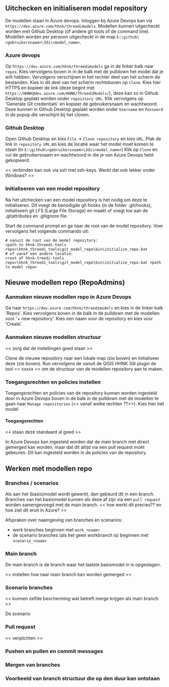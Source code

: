 ## Uitchecken en initialiseren model repository

De modellen staan in Azure devops. Inloggen bij Azure Devops kan via `https://dev.azure.com/hhnk/threedimodels`.
Modellen kunnen uitgecheckt worden met Github Desktop (of andere git tools of de command line). Modellen worden
per persoon uitgecheckt in de map `E:\github\<gebruikersnaam>\3di\<model_name>`.

### Azure devops

Op `https://dev.azure.com/hhnk/threedimodels` ga in de linker balk naar `repos`. Kies vervolgens boven in in de balk
met de pulldown het model dat je wilt hebben. Vervolgens verschijnen in het rechter deel van het scherm de bestanden.
Kies in dit deel van het scherm rechtsboven op `Clone`. Kies hier HTTPS en kopieer de link (deze begint met
`https://HHNK@dev.azure.com/HHNK/ThreediModels/`), deze kan zo in Github Desktop geplakt worden onder `repository URL`.
Klik vervolgens op 'Generate Git credentials' en kopieer de gebruikersnaam en wachtwoord. Deze kunnen in Github Desktop
geplakt worden onder `Username` en `Password` in de popup die verschijnt bij het clonen.

### Github Desktop

Open Github Desktop en kies `File` -> `Clone repository` en kies `URL`. Plak de link in `repository URL` en
kies de locatie waar het model moet komen te staan (in `E:\github\<gebruikersnaam>\3di\<model_name>`) Klik op `Clone` en
vul de gebruikersnaam en wachtwoord in die je van Azure Devops hebt gekopieerd.

<< verbinden kan ook via ssh met ssh-keys. Werkt dat ook lekker onder Windows? >>

### Initialiseren van een model repository

Na het uitchecken van een model repository is het nodig om deze te initialiseren. Dit voegt de benodigde git hooks
(in de folder .git/hooks), initialiseert git LFS (Large File Storage) en maakt of voegt toe aan de .gitattributes en
.gitignore file.

Start de command prompt en ga naar de root van de model repository. Voer vervolgens het volgende commando uit:

```shell
# vanuit de root van de model repository:
<path to hhnk-threedi-tools repo>\hhnk_threedi_tools\git_model_repo\bin\initialize_repo.bat
# of vanaf een andere locatie:
<root of hhnk-treedi-tools repo>\hhnk_threedi_tools\git_model_repo\bin\initialize_repo.bat <path to model repo>
```

## Nieuwe modellen repo (RepoAdmins)

### Aanmaken nieuwe modellen repo in Azure Devops

Ga naar `https://dev.azure.com/hhnk/threedimodels` en kies in de linker balk 'Repos'. Kies vervolgens boven in de balk
in de pulldown met de modellen voor '+ new repository'. Kies een naam voor de repository en kies voor 'Create'.

### Aanmaken nieuwe modellen structuur

<< zorg dat de instellingen goed staan >>

Clone de nieuwe repository naar een lokale map (zie boven) en initialiseer deze (zie boven). Run vervolgens de
vanuit de QGIS HHNK 3di plugin de tool << xxxxx >> om de structuur van de modellen repository aan te maken.

### Toegangsrechten en policies instellen

Toegangsrechten en policies van de repository kunnen worden ingesteld door in Azure Devops boven in de balk
in de pulldown met de modellen te gaan naar `Manage repositories` (<< vanaf welke rechten ??>>). Kies hier het model

#### Toegangsrechten

<< staan deze standaard al goed >>

In Azure Devops kan ingesteld worden dat de main branch niet direct gemerged kan worden, maar dat dit altijd via
een pull request moet gebeuren. Dit kan ingesteld worden in de policies van de repository.

## Werken met modellen repo

### Branches / scenarios

Als aan het (basis)model wordt gewerkt, dan gebeurd dit in een branch.
Branches van het basismodel kunnen als deze af zijn via een `pull request` worden samengevoegd met de main branch.
<< hoe werkt dit precies?? en hoe ziet dit eruit in Azure? >>

Afspraken over naamgeving van branches en scenarios:

- werk branches beginnen met `work_<naam>`
- de scenario branches (als het geen workbranch is) beginnen met `scenario_<naam>`

### Main branch

De main branch is de branch waar het laatste basismodel in is opgeslagen.

<< instellen hoe naar main branch kan worden gemerged >>

### Scenario branches

<< kunnen zelfde bescherming wat betreft merge krijgen als main branch >>

De scenario

### Pull request

<< verplichten >>

### Pushen en pullen en commit messages

### Mergen van branches

### Voorbeeld van branch structuur die op den duur kan ontstaan












